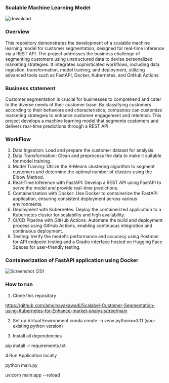 ### Scalable Machine Learning Model
![download](https://github.com/user-attachments/assets/de103e81-7140-4c54-9730-5a5bfb04d306)


### Overview

This repository demonstrates the development of a scalable machine learning model for customer segmentation, designed for real-time inference via a REST API. The project addresses the business challenge of segmenting customers using unstructured data to devise personalized marketing strategies. It integrates sophisticated workflows, including data ingestion, transformation, model training, and deployment, utilizing advanced tools such as FastAPI, Docker, Kubernetes, and GitHub Actions.

### Business statement

Customer segmentation is crucial for businesses to comprehend and cater to the diverse needs of their customer base. By classifying customers according to their behaviors and characteristics, companies can customize marketing strategies to enhance customer engagement and retention. This project develops a machine learning model that segments customers and delivers real-time predictions through a REST API.

### WorkFlow

1. Data Ingestion: Load and prepare the customer dataset for analysis.
2. Data Transformation: Clean and preprocess the data to make it suitable for model training.
3. Model Training: Utilize the K-Means clustering algorithm to segment customers and determine the optimal number of clusters using the Elbow Method.
4. Real-Time Inference with FastAPI: Develop a REST API using FastAPI to serve the model and provide real-time predictions.
5. Containerization with Docker: Use Docker to containerize the FastAPI application, ensuring consistent deployment across various environments.
6. Deployment with Kubernetes: Deploy the containerized application to a Kubernetes cluster for scalability and high availability.
7. CI/CD Pipeline with GitHub Actions: Automate the build and deployment process using GitHub Actions, enabling continuous integration and continuous deployment.
8. Testing: Verify the model's performance and accuracy using Postman for API endpoint testing and a Gradio interface hosted on Hugging Face Spaces for user-friendly testing.


### Containerization of FastAPI application using Docker

![Screenshot (20)](https://github.com/user-attachments/assets/15ba9688-5b5c-46ea-bee4-766883ef9d16)

### How to run 

1. Clone this repositary

https://github.com/amolnayakawadi/Scalabel-Customer-Segmentation-using-Kubernetes-for-Enhance-market-analysis/tree/main

2. Set up Virtual Environment
conda create -n venv python==3.11 (your existing python version)

3. Install all dependencies 

pip install -r requirements.txt

4.Run Application locally 

python main.py 

uvicorn main:app --reload

